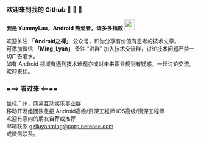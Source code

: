 ### 欢迎来到我的 Github 👋 👋 👋

  **我是 YummyLau，Android 热爱者，请多多指教** <img src="https://user-images.githubusercontent.com/5679180/79618120-0daffb80-80be-11ea-819e-d2b0fa904d07.gif" width="27px">
  
欢迎关注 **「Android之禅」** 公众号，和你分享有价值有思考的技术文章。  
可添加微信 **「Ming_Lyan」** 备注 “进群” 加入技术交流群，讨论技术问题严禁一切广告灌水。  
如有 Android 领域有遇到技术难题亦或对未来职业规划有疑惑，一起讨论交流。  
欢迎来扰。

### ===> 看过来 <====
坐标广州，网易互动娱乐事业群  
移动开发组团队急招 Android高级/资深工程师 iOS高级/资深工程师      
欢迎有意向的朋友自荐或推荐   
邮箱联系 gzliuyanming@corp.netease.com  
或微信联系。  


  
  
  
 
